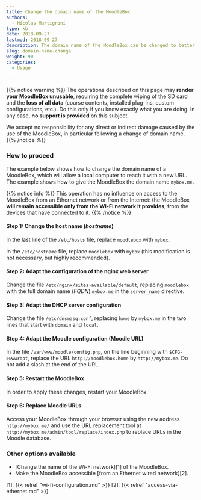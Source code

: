 ```yaml
---
title: Change the domain name of the MoodleBox
authors:
  - Nicolas Martignoni
type: kb
date: 2018-09-27
lastmod: 2018-09-27
description: The domain name of the MoodleBox can be changed to better match your own local situation. This guide explains how to change the domain name of your MoodleBox.
slug: domain-name-change
weight: 90
categories:
  - Usage

---
```

{{% notice warning %}}
The operations described on this page may __render your MoodleBox unusable__, requiring the complete wiping of the SD card and the __loss of all data__ (course contents, installed plug-ins, custom configurations, etc.). Do this only if you know exactly what you are doing. In any case, __no support is provided__ on this subject.

We accept no responsibility for any direct or indirect damage caused by the use of the MoodleBox, in particular following a change of domain name.
{{% /notice %}}

### How to proceed

The example below shows how to change the domain name of a MoodleBox, which will allow a local computer to reach it with a new URL. The example shows how to give the MoodleBox the domain name `mybox.me`.

{{% notice info %}}
This operation has no influence on access to the MoodleBox from an Ethernet network or from the Internet: the MoodleBox __will remain accessible only from the Wi-Fi network it provides__, from the devices that have connected to it.
{{% /notice %}}

#### Step 1: Change the host name (_hostname_)

In the last line of the `/etc/hosts` file, replace `moodlebox` with `mybox`.

In the `/etc/hostname` file, replace `moodlebox` with `mybox` (this modification is not necessary, but highly recommended).

#### Step 2: Adapt the configuration of the nginx web server

Change the file `/etc/nginx/sites-available/default`, replacing `moodlebox` with the full domain name (_FQDN_) `mybox.me` in the `server_name` directive.

#### Step 3: Adapt the DHCP server configuration

Change the file `/etc/dnsmasq.conf`, replacing `home` by `mybox.me` in the two lines that start with `domain` and `local`.

#### Step 4: Adapt the Moodle configuration (Moodle URL)

In the file `/var/www/moodle/config.php`, on the line beginning with `$CFG->wwwroot`, replace the URL `http://moodlebox.home` by `http://mybox.me`. Do not add a slash at the end of the URL.

#### Step 5: Restart the MoodleBox

In order to apply these changes, restart your MoodleBox.

#### Step 6: Replace Moodle URLs

Access your MoodleBox through your browser using the new address `http://mybox.me/` and use the URL replacement tool at `http://mybox.me/admin/tool/replace/index.php` to replace URLs in the Moodle database.

### Other options available

- [Change the name of the Wi-Fi network][1] of the MoodleBox.
- Make the MoodleBox accessible [from an Ethernet wired network][2].
<!-- - Make the MoodleBox accessible [from the Internet][3]. -->

 [1]: {{< relref "wi-fi-configuration.md" >}}
 [2]: {{< relref "access-via-ethernet.md" >}}
